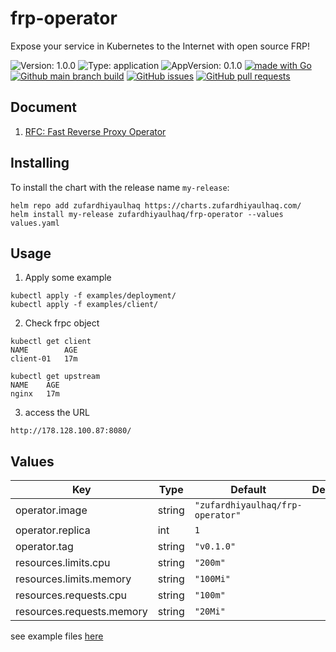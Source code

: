 # frp-operator

Expose your service in Kubernetes to the Internet with open source FRP!

![Version: 1.0.0](https://img.shields.io/badge/Version-1.0.0-informational?style=flat-square) ![Type: application](https://img.shields.io/badge/Type-application-informational?style=flat-square) ![AppVersion: 0.1.0](https://img.shields.io/badge/AppVersion-0.1.0-informational?style=flat-square) [![made with Go](https://img.shields.io/badge/made%20with-Go-brightgreen)](http://golang.org) [![Github main branch build](https://img.shields.io/github/workflow/status/zufardhiyaulhaq/frp-operator/Main)](https://github.com/zufardhiyaulhaq/frp-operator/actions/workflows/main.yml) [![GitHub issues](https://img.shields.io/github/issues/zufardhiyaulhaq/frp-operator)](https://github.com/zufardhiyaulhaq/frp-operator/issues) [![GitHub pull requests](https://img.shields.io/github/issues-pr/zufardhiyaulhaq/frp-operator)](https://github.com/zufardhiyaulhaq/frp-operator/pulls)

## Document
1. [RFC: Fast Reverse Proxy Operator](https://docs.google.com/document/d/18_X4KKLNMAFcfYP-Nh0wwU31RP903IrLuc1Uemxcpoo)

## Installing

To install the chart with the release name `my-release`:

```console
helm repo add zufardhiyaulhaq https://charts.zufardhiyaulhaq.com/
helm install my-release zufardhiyaulhaq/frp-operator --values values.yaml
```

## Usage
1. Apply some example
```console
kubectl apply -f examples/deployment/
kubectl apply -f examples/client/
```
2. Check frpc object
```console
kubectl get client
NAME        AGE
client-01   17m

kubectl get upstream
NAME    AGE
nginx   17m
```

3. access the URL
```console
http://178.128.100.87:8080/
```

## Values

| Key | Type | Default | Description |
|-----|------|---------|-------------|
| operator.image | string | `"zufardhiyaulhaq/frp-operator"` |  |
| operator.replica | int | `1` |  |
| operator.tag | string | `"v0.1.0"` |  |
| resources.limits.cpu | string | `"200m"` |  |
| resources.limits.memory | string | `"100Mi"` |  |
| resources.requests.cpu | string | `"100m"` |  |
| resources.requests.memory | string | `"20Mi"` |  |

see example files [here](https://github.com/zufardhiyaulhaq/frp-operator/blob/main/charts/frp-operator/values.yaml)


